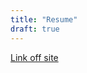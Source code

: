```yaml
---
title: "Resume"
draft: true
---
```


[Link off site](https://en.wikipedia.org/wiki/Pizza "Yum Yum")

